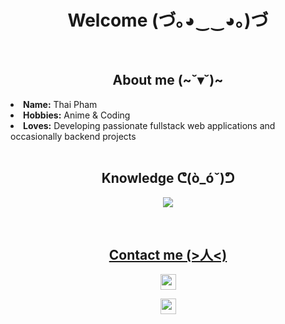 <body>
<h1 align="center">Welcome (づ｡◕‿‿◕｡)づ</h1>
<br>
<div>
<h2 align="center">About me (~˘▾˘)~</h2>
<li>
<b>Name:</b> Thai Pham</li>
<li>
<b>Hobbies:</b> Anime & Coding
</li>
<li>
<b>Loves:</b> Developing passionate fullstack web applications and occasionally backend projects
</li>
<br>
<h2 align="center">Knowledge ᕦ(ò_óˇ)ᕤ</h2>
<p align=center>
  <a href="https://skillicons.dev">
    <img src="https://skillicons.dev/icons?i=js,ts,html,css,react,nextjs,tailwind,nodejs,firebase,supabase,py" />
  </a>
</p>
<br>
<h2 align="center"><a href="https://sorrowinapril.vercel.app/">
   Contact me (>人<)
</a>
  
 </h2>
  
<p align="center"> 
  <a href="mailto:thaiphm0303@gmail.com"><img src="https://img.shields.io/badge/Gmail-D14836?style=for-the-badge&logo=gmail&logoColor=white" height=25></a>
  </p>

 
<p align="center"><a href="https://www.linkedin.com/in/thai-x-pham/"><img src="https://img.shields.io/badge/linkedin-%230077B5.svg?&style=for-the-badge&logo=linkedin&logoColor=white" height=25></a></p>

</body>
